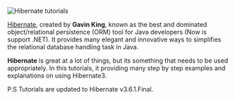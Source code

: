 ![Hibernate tutorials](http://www.mkyong.com/wp-content/uploads/2010/03/Hibernate-tutorials.png)

[Hibernate](https://www.hibernate.org/), created by **Gavin King**, known as the best and dominated object/relational persistence (ORM) tool for Java developers (Now is support .NET). It provides many elegant and innovative ways to simplifies the relational database handling task in Java.

**Hibernate** is great at a lot of things, but its something that needs to be used appropriately. In this tutorials, it providing many step by step examples and explanations on using Hibernate3.

P.S Tutorials are updated to Hibernate v3.6.1.Final.
